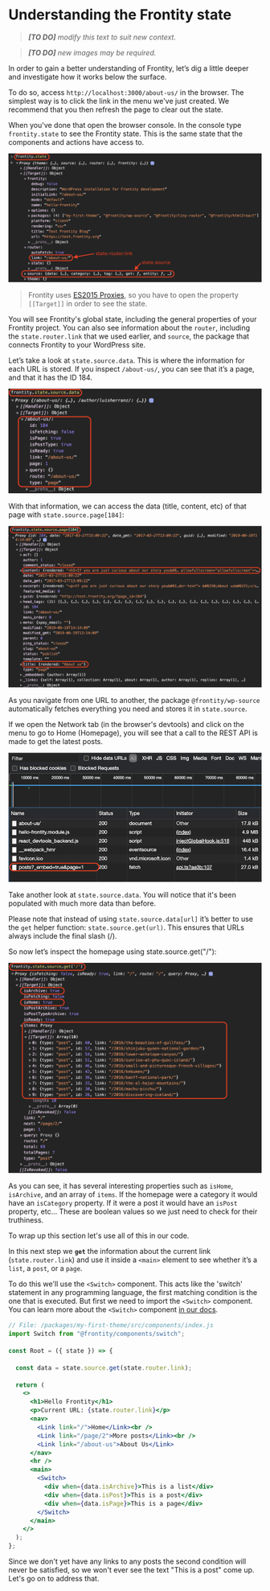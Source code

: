 # Understanding the Frontity state

> *__[TO DO]__ modify this text to suit new context.*

> *__[TO DO]__ new images may be required.*

In order to gain a better understanding of Frontity, let’s dig a little deeper and investigate how it works below the surface.

To do so, access `http://localhost:3000/about-us/` in the browser. The simplest way is to  click the link in the menu we've just created. We recommend that you then refresh the page to clear out the state.

When you've done that open the browser console. In the console type `frontity.state` to see the Frontity state. This is the same state that the components and actions have access to.

<p>
  <img alt="Frontity in the console" src="../assets/part3img1.png">
</p>

> Frontity uses [ES2015 Proxies](https://developer.mozilla.org/en-US/docs/Web/JavaScript/Reference/Global_Objects/Proxy), so you have to open the property `[[Target]]` in order to see the state.

You will see Frontity's global state, including the general properties of your Frontity project. You can also see information about the `router`, including the `state.router.link` that we used earlier, and `source`, the package that connects Frontity to your WordPress site.

Let’s take a look at `state.source.data`. This is where the information for each URL is stored. If you inspect `/about-us/`, you can see that it’s a page, and that it has the ID 184.

<p>
  <img alt="Frontity in the console" src="../assets/part3img2.png" width="600">
</p>

With that information, we can access the data (title, content, etc) of that page with `state.source.page[184]`:

<p>
  <img alt="Frontity in the console" src="../assets/part3img3.png">
</p>

As you navigate from one URL to another, the package `@frontity/wp-source` automatically fetches everything you need and stores it in `state.source`.

If we open the Network tab (in the browser's devtools) and click on the menu to go to Home (Homepage), you will see that a call to the REST API is made to get the latest posts.

<p>
  <img alt="Browser developer tools network tab showing fetch" src="../assets/part3img4.png" width="700">
</p>


Take another look at `state.source.data`. You will notice that it's been populated with much more data than before.

Please note that instead of using `state.source.data[url]` it’s better to use the `get` helper function: `state.source.get(url)`. This ensures that URLs always include the final slash (/).

So now let’s inspect the homepage using state.source.get("/"):

<p>
  <img alt="Frontity in the console" src="../assets/part3img5.png">
</p>

As you can see, it has several interesting properties such as `isHome`, `isArchive`, and an array of `items`. If the homepage were a category it would have an `isCategory` property. If it were a post it would have an `isPost` property, etc... These are boolean values so we just need to check for their truthiness.

To wrap up this section let's use all of this in our code.

In this next step we **`get`** the information about the current link (`state.router.link`) and use it inside a `<main>` element to see whether it’s a `list`, a `post`, or a `page`.

To do this we'll use the `<Switch>` component. This acts like the 'switch' statement in any programming language, the first matching condition is the one that is executed. But first we need to import the `<Switch>` component. You can learn more about the `<Switch>` component [in our docs](https://docs.frontity.org/api-reference-1/frontity-components#switch).

```jsx
// File: /packages/my-first-theme/src/components/index.js
import Switch from "@frontity/components/switch";

const Root = ({ state }) => {

  const data = state.source.get(state.router.link);

  return (
    <>
      <h1>Hello Frontity</h1>
      <p>Current URL: {state.router.link}</p>
      <nav>
        <Link link="/">Home</Link><br />
        <Link link="/page/2">More posts</Link><br />
        <Link link="/about-us">About Us</Link>
      </nav>
      <hr />
      <main>
        <Switch>
          <div when={data.isArchive}>This is a list</div>
          <div when={data.isPost}>This is a post</div>
          <div when={data.isPage}>This is a page</div>
        </Switch>
      </main>
    </>
  );
};
```

Since we don't yet have any links to any posts the second condition will never be satisfied, so we won't ever see the text "This is a post" come up. Let's go on to address that.